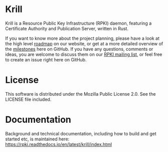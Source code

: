 # Krill

Krill is a Resource Public Key Infrastructure (RPKI) daemon, featuring 
a Certificate Authority and Publication Server, written in Rust. 

If you want to know more about the project planning, please have a look at the
high level [roadmap](https://nlnetlabs.nl/projects/rpki/project-plan/) on
our website, or get at a more detailed overview of the 
[milestones](https://github.com/NLnetLabs/krill/milestones?direction=asc&sort=due_date&state=open)
here on GitHub. If you have any questions, comments or ideas, you are welcome
 to discuss them
on our [RPKI mailing list](https://nlnetlabs.nl/mailman/listinfo/rpki), or feel 
free to create an issue right here on GitHub.

# License

This software is distributed under the Mozilla Public License 2.0. See the LICENSE file included.

# Documentation

Background and technical documentation, including how to build and get started
etc, is maintained here: https://rpki.readthedocs.io/en/latest/krill/index.html

